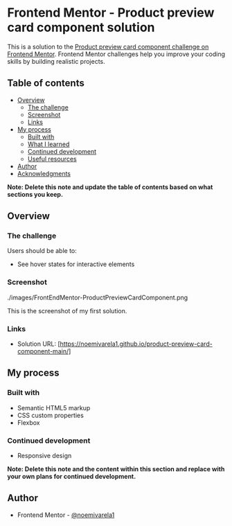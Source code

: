 # Frontend Mentor - Product preview card component solution

This is a solution to the [Product preview card component challenge on Frontend Mentor](https://www.frontendmentor.io/challenges/product-preview-card-component-GO7UmttRfa). Frontend Mentor challenges help you improve your coding skills by building realistic projects. 

## Table of contents

- [Overview](#overview)
  - [The challenge](#the-challenge)
  - [Screenshot](#screenshot)
  - [Links](#links)
- [My process](#my-process)
  - [Built with](#built-with)
  - [What I learned](#what-i-learned)
  - [Continued development](#continued-development)
  - [Useful resources](#useful-resources)
- [Author](#author)
- [Acknowledgments](#acknowledgments)

**Note: Delete this note and update the table of contents based on what sections you keep.**

## Overview

### The challenge

Users should be able to:

- See hover states for interactive elements

### Screenshot

./images/FrontEndMentor-ProductPreviewCardComponent.png

This is the screenshot of my first solution.

### Links

- Solution URL: [https://noemivarela1.github.io/product-preview-card-component-main/]

## My process

### Built with

- Semantic HTML5 markup
- CSS custom properties
- Flexbox

### Continued development

- Responsive design

**Note: Delete this note and the content within this section and replace with your own plans for continued development.**

## Author

- Frontend Mentor - [@noemivarela1](https://www.frontendmentor.io/profile/noemivarela1)
